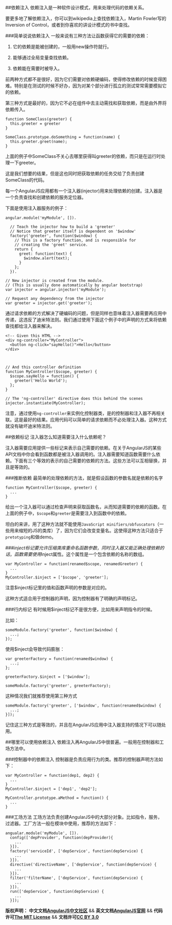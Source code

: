##依赖注入
依赖注入是一种软件设计模式，用来处理代码的依赖关系。

要更多地了解依赖注入，你可以到wikipedia上查找依赖注入，Martin Fowler写的Inversion of Control，或者到你喜欢的讲设计模式的书中查找。

###简单说说依赖注入
一般来说有三种方法让函数获得它的需要的依赖：

1.  它的依赖是能被创建的，一般用new操作符就行。

2.  能够通过全局变量查找依赖。

3.  依赖能在需要时被导入。

前两种方式都不是很好，因为它们需要对依赖硬编码，使得修改依赖的时候变得困难。特别是在测试的时候不好办，因为对某个部分进行孤立的测试常常需要模拟它的依赖。<!--more-->

第三种方式是最好的，因为它不必在组件中去主动需找和获取依赖，而是由外界将依赖传入。

	function SomeClass(greeter) {
	  this.greeter = greeter
	}
	 
	SomeClass.prototype.doSomething = function(name) {
	  this.greeter.greet(name);
	}

上面的例子中SomeClass不关心去哪里获得叫greeter的依赖，而只是在运行时处理一下greeter。

这是我们想要的结果，但是这也同时把获取依赖的任务交给了负责创建SomeClass的代码。

每一个AngularJS应用都有一个注入器(injector)用来处理依赖的创建。注入器是一个负责查找和创建依赖的服务定位器。

下面是使用注入器服务的例子：

	angular.module('myModule', []).
	 
	  // Teach the injector how to build a 'greeter'
	  // Notice that greeter itself is dependent on '$window'
	  factory('greeter', function($window) {
	    // This is a factory function, and is responsible for 
	    // creating the 'greet' service.
	    return {
	      greet: function(text) {
	        $window.alert(text);
	      }
	    };
	  }).
	  
	// New injector is created from the module. 
	// (This is usually done automatically by angular bootstrap)
	var injector = angular.injector('myModule');
	 
	// Request any dependency from the injector
	var greeter = injector.get('greeter');

通过请求依赖的方式解决了硬编码的问题，但是同样也意味着注入器需要再应用中传递，这违反了迪米特法则。我们通过使用下面这个例子中的声明的方式来将依赖查找都给注入器来解决。

	<!-- Given this HTML -->
	<div ng-controller="MyController">
	  <button ng-click="sayHello()">Hello</button>
	</div>



	// And this controller definition
	function MyController($scope, greeter) {
	  $scope.sayHello = function() {
	    greeter('Hello World');
	  };
	}
	 
	// The 'ng-controller' directive does this behind the scenes
	injector.instantiate(MyController);


注意，通过使用`ng-controller`来实例化控制器类，是的控制器和注入器不再相关联。这是最好的结果。应用代码可以简单的请求依赖而不必处理注入器。这种方式就没有破坏迪米特法则。

##依赖标记
注入器怎么知道需要注入什么依赖呢？

注入器需要应用提供一些标记来表示自己需要的依赖。在关于AngularJS的某些API文档中你会看到函数都是被注入器调用的。注入器需要知道函数需要什么依赖。下面有三个等效的表示的自己需要的依赖的方法。这些方法可以互相替换，并且是等效的。

###推断依赖
最简单的处理依赖的方法，就是假设函数的参数名就是依赖的名字

	function MyController($scope, greeter) {
	  ...
	}

给出一个注入器可以通过检查声明来获取函数名，从而知道需要的依赖的函数。在上面的例子中，`$scope`和`greeter`是需要注入到函数中的依赖。

坦白的来讲，用了这种方法就不能使用`JavaScript minifiers/obfuscators`（一些用来缩短的JS的类库）了，因为它们会改变变量名。这使得这种方法只适合于`pretotyping`和做demo。

###$inject 标记
要允许压缩类库重命名函数参数，同时注入器又能正确处理依赖的话，函数需要使用$inject属性。这个属性是一个包含依赖的名称的数组。

	var MyController = function(renamed$scope, renamedGreeter) {
	  ...
	}
	MyController.$inject = ['$scope', 'greeter'];

注意$inject标记里的值和函数声明的参数是对应的。

这种方式适合用于控制器的声明，因为控制器有了明确的声明标记。

###行内标记
有时候用$inject标记不是很方便，比如用来声明指令的时候。

比如：

	someModule.factory('greeter', function($window) {
	  ...;
	});

使用$inject会导致代码膨胀：
	
	var greeterFactory = function(renamed$window) {
	  ...;
	};
	 
	greeterFactory.$inject = ['$window'];
	 
	someModule.factory('greeter', greeterFactory);

这种情况我们就推荐使用第三种方式

	someModule.factory('greeter', ['$window', function(renamed$window) {
	  ...;
	}]);

记住这三种方式是等效的，并且在AngularJS应用中注入器支持的情况下可以随处用。

##哪里可以使用依赖注入
依赖注入再AngularJS中很普遍。一般用在控制器和工场方法中。

###控制器中的依赖注入
控制器是负责应用行为的类。推荐的控制器声明方法如下：

	var MyController = function(dep1, dep2) {
	  ...
	}
	MyController.$inject = ['dep1', 'dep2'];
	 
	MyController.prototype.aMethod = function() {
	  ...
	}

###工场方法
工场方法负责创建AngularJS中的大部分对象。比如指令，服务，过滤器。工厂方法一般在模块中使用，推荐的方法如下：

	angualar.module('myModule', []).
	  config(['depProvider', function(depProvider){
	    ...
	  }]).
	  factory('serviceId', ['depService', function(depService) {
	    ...
	  }]).
	  directive('directiveName', ['depService', function(depService) {
	    ...
	  }]).
	  filter('filterName', ['depService', function(depService) {
	    ...
	  }]).
	  run(['depService', function(depService) {
	    ...
	  }]);


<span class="doc-copyright">**版权声明：** **中文文档[AngularJS中文社区][]** && **英文文档[AngularJS官网][]** && **代码许可[The MIT License][]** && **文档许可[CC BY 3.0][]**</span>

 [AngularJS中文社区]: http://angularjs.cn/
 [AngularJS官网]: http://angularjs.org/
 [The MIT License]: http://baike.baidu.com/view/3159946.htm
 [CC BY 3.0]: http://creativecommons.org/licenses/by/3.0/deed.zh
